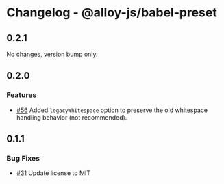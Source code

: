 # Changelog - @alloy-js/babel-preset

## 0.2.1

No changes, version bump only.

## 0.2.0

### Features

- [#56](https://github.com/alloy-framework/alloy/pull/56) Added `legacyWhitespace` option to preserve the old whitespace handling behavior (not recommended).




## 0.1.1

### Bug Fixes

- [#31](https://github.com/alloy-framework/alloy/pull/31) Update license to MIT

